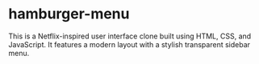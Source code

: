 # hamburger-menu
This is a Netflix-inspired user interface clone built using HTML, CSS, and JavaScript. It features a modern layout with a stylish transparent sidebar menu.
